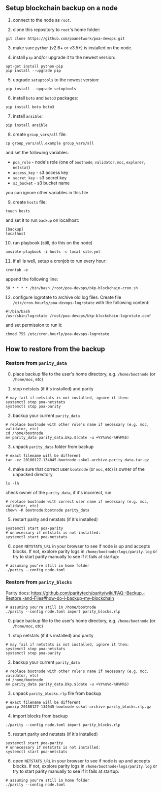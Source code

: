 ## Setup blockchain backup on a node
1. connect to the node as `root`.

2. clone this repository to `root`'s home folder:
```
git clone https://github.com/poanetwork/poa-devops.git
```

3. make sure `python` (v2.6+ or v3.5+) is installed on the node.

4. install `pip` and/or upgrade it to the newest version:
```
apt-get install python-pip
pip install --upgrade pip
```

5. upgrade `setuptools` to the newest version:
```
pip install --upgrade setuptools
```

6. install `boto` and `boto3` packages:
```
pip install boto boto3
```

7. install `ansible`:
```
pip install ansible
```

8. create `group_vars/all` file:
```
cp group_vars/all.example group_vars/all
```
and set the following variables:
* `poa_role` - node's role (one of `bootnode`, `validator`, `moc`, `explorer`, `netstat`)
* `access_key` - s3 access key
* `secret_key` - s3 secret key
* `s3_bucket` - s3 bucket name

you can ignore other variables in this file

9. create `hosts` file:
```
touch hosts
```
and set it to run `backup` on localhost:
```
[backup]
localhost
```

10. run playbook (still, do this on the node)
```
ansible-playbook -i hosts -c local site.yml
```

11. if all is well, setup a cronjob to run every hour:
```
crontab -e
```
append the following line:
```
30 * * * * /bin/bash /root/poa-devops/bkp-blockchain-cron.sh
```

12. configure logrotate to archive old log files. Create file `/etc/cron.hourly/poa-devops-logrotate` with the following content:
```
#!/bin/bash
/usr/sbin/logrotate /root/poa-devops/bkp-blockchain-logrotate.conf
```
and set permission to run it:
```
chmod 755 /etc/cron.hourly/poa-devops-logrotate
```

## How to restore from the backup

### Restore from `parity_data`
0. place backup file to the user's home directory, e.g. `/home/bootnode` (or `/home/moc`, etc)

1. stop netstats (if it's installed) and parity
```
# may fail if netstats is not installed, ignore it then:
systemctl stop poa-netstats
systemctl stop poa-parity
```

2. backup your current `parity_data`
```
# replace bootnode with other role's name if necessary (e.g. moc, validator, etc)
cd /home/bootnode
mv parity_data parity_data.bkp.$(date -u +%Y%m%d-%H%M%S)
```

3. unpack `parity_data` folder from backup
```
# exact filename will be different
tar -xz 20180127-134045-bootnode-sokol-archive-parity_data.tar.gz
```

4. make sure that correct user `bootnode` (or `moc`, etc) is owner of the unpacked directory
```
ls -lh
```
check owner of the `parity_data`, if it's incorrect, run
```
# replace bootnode with correct user name if necessary (e.g. moc, validator, etc)
chown -R bootnode:bootnode parity_data
```

5. restart parity and netstats (if it's installed)
```
systemctl start poa-parity
# unnecessary if netstats is not installed:
systemctl start poa-netstats
```

6. open `NETSTATS_URL` in your browser to see if node is up and accepts blocks. If not, explore parity logs in `/home/bootnode/logs/parity.log` or try to start parity manually to see if it fails at startup:
```
# assuming you're still in home folder
./parity --config node.toml
```

### Restore from `parity_blocks`
Parity docs: https://github.com/paritytech/parity/wiki/FAQ:-Backup,-Restore,-and-Files#how-do-i-backup-my-blockchain

```
# assuming you're still in /home/bootnode
./parity --config node.toml import parity_blocks.rlp
```

0. place backup file to the user's home directory, e.g. `/home/bootnode` (or `/home/moc`, etc)

1. stop netstats (if it's installed) and parity
```
# may fail if netstats is not installed, ignore it then:
systemctl stop poa-netstats
systemctl stop poa-parity
```

2. backup your current `parity_data`
```
# replace bootnode with other role's name if necessary (e.g. moc, validator, etc)
cd /home/bootnode
mv parity_data parity_data.bkp.$(date -u +%Y%m%d-%H%M%S)
```

3. unpack `parity_blocks.rlp` file from backup
```
# exact filename will be different
gunzip 20180127-134045-bootnode-sokol-archive-parity_blocks.rlp.gz
```

4. import blocks from backup
```
./parity --config node.toml import parity_blocks.rlp
```

5. restart parity and netstats (if it's installed)
```
systemctl start poa-parity
# unnecessary if netstats is not installed:
systemctl start poa-netstats
```

6. open `NETSTATS_URL` in your browser to see if node is up and accepts blocks. If not, explore parity logs in `/home/bootnode/logs/parity.log` or try to start parity manually to see if it fails at startup:
```
# assuming you're still in home folder
./parity --config node.toml
```
